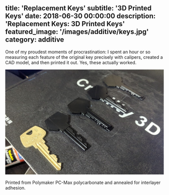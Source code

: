 title: 'Replacement Keys'
subtitle: '3D Printed Keys'
date: 2018-06-30 00:00:00
description: 'Replacement Keys: 3D Printed Keys'
featured_image: '/images/additive/keys.jpg'
category: additive
---

One of my proudest moments of procrastination: I spent an hour or so measuring each feature of the original key precisely with calipers, created a CAD model, and then printed it out. Yes, these actually worked.

![](/images/additive/keys.jpg)

Printed from Polymaker PC-Max polycarbonate and annealed for interlayer adhesion.